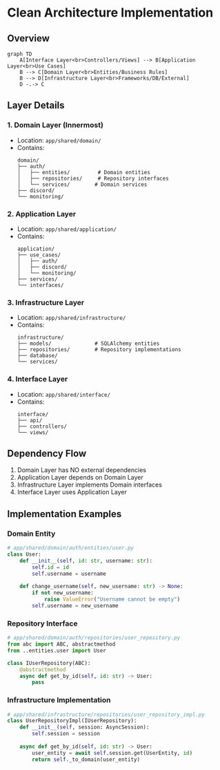 # Clean Architecture Implementation

## Overview

```mermaid
graph TD
    A[Interface Layer<br>Controllers/Views] --> B[Application Layer<br>Use Cases]
    B --> C[Domain Layer<br>Entities/Business Rules]
    B --> D[Infrastructure Layer<br>Frameworks/DB/External]
    D -.-> C
```

## Layer Details

### 1. Domain Layer (Innermost)
- Location: `app/shared/domain/`
- Contains:
  ```
  domain/
  ├── auth/
  │   ├── entities/         # Domain entities
  │   ├── repositories/     # Repository interfaces
  │   └── services/        # Domain services
  ├── discord/
  └── monitoring/
  ```

### 2. Application Layer
- Location: `app/shared/application/`
- Contains:
  ```
  application/
  ├── use_cases/
  │   ├── auth/
  │   ├── discord/
  │   └── monitoring/
  ├── services/
  └── interfaces/
  ```

### 3. Infrastructure Layer
- Location: `app/shared/infrastructure/`
- Contains:
  ```
  infrastructure/
  ├── models/              # SQLAlchemy entities
  ├── repositories/        # Repository implementations
  ├── database/
  └── services/
  ```

### 4. Interface Layer
- Location: `app/shared/interface/`
- Contains:
  ```
  interface/
  ├── api/
  ├── controllers/
  └── views/
  ```

## Dependency Flow
1. Domain Layer has NO external dependencies
2. Application Layer depends on Domain Layer
3. Infrastructure Layer implements Domain interfaces
4. Interface Layer uses Application Layer

## Implementation Examples

### Domain Entity
```python
# app/shared/domain/auth/entities/user.py
class User:
    def __init__(self, id: str, username: str):
        self.id = id
        self.username = username
        
    def change_username(self, new_username: str) -> None:
        if not new_username:
            raise ValueError("Username cannot be empty")
        self.username = new_username
```

### Repository Interface
```python
# app/shared/domain/auth/repositories/user_repository.py
from abc import ABC, abstractmethod
from ..entities.user import User

class IUserRepository(ABC):
    @abstractmethod
    async def get_by_id(self, id: str) -> User:
        pass
```

### Infrastructure Implementation
```python
# app/shared/infrastructure/repositories/user_repository_impl.py
class UserRepositoryImpl(IUserRepository):
    def __init__(self, session: AsyncSession):
        self.session = session
        
    async def get_by_id(self, id: str) -> User:
        user_entity = await self.session.get(UserEntity, id)
        return self._to_domain(user_entity)
``` 